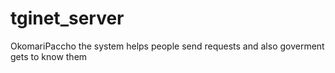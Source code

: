 # tginet_server
OkomariPaccho the system helps people send requests and also goverment gets to know them
